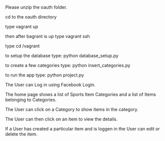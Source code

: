 Please unzip the oauth folder.

cd to the oauth directory

type vagrant up

then after bagrant is up type vagrant ssh

type cd /vagrant

to setup the database type: python database_setup.py

to create a few categories type: python insert_categories.py

to run the app type: python project.py

The User can Log in using Facebook Login.

The home page shows a list of Sports Item Categories and a list of Items belonging to Categories.

The User can click on a Category to show items in the category.

The User can then click on an item to view the details.

If a User has created a particular item and is loggen in the User can edit or delete the item.